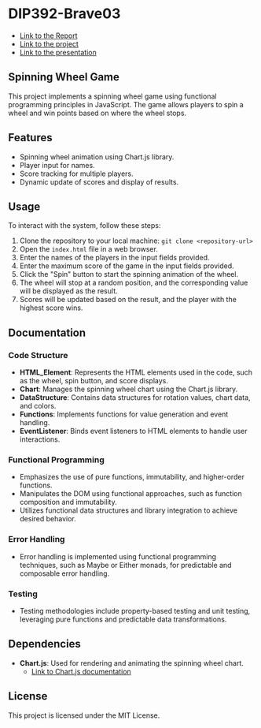 # DIP392-Brave03
- [Link to the Report](https://docs.google.com/document/d/1T6yts7mA5S-oa5GCyJWDVsF1Bsq82MPPj0vTWIsw54E/edit?usp=sharing)
- [Link to the project](https://dip-392-brave03.vercel.app/)
- [Link to the presentation](https://www.canva.com/design/DAGFyJHXzS8/SCokEXHmMB4UuC9BQogG0w/edit?utm_content=DAGFyJHXzS8&utm_campaign=designshare&utm_medium=link2&utm_source=sharebutton)

## Spinning Wheel Game
This project implements a spinning wheel game using functional programming principles in JavaScript. The game allows players to spin a wheel and win points based on where the wheel stops.

## Features
- Spinning wheel animation using Chart.js library.
- Player input for names.
- Score tracking for multiple players.
- Dynamic update of scores and display of results.

## Usage
To interact with the system, follow these steps:
1. Clone the repository to your local machine: `git clone <repository-url>`
2. Open the `index.html` file in a web browser.
3. Enter the names of the players in the input fields provided.
4. Enter the maximum score of the game in the input fields provided.
5. Click the "Spin" button to start the spinning animation of the wheel.
6. The wheel will stop at a random position, and the corresponding value will be displayed as the result.
7. Scores will be updated based on the result, and the player with the highest score wins.

## Documentation
### Code Structure
- **HTML_Element**: Represents the HTML elements used in the code, such as the wheel, spin button, and score displays.
- **Chart**: Manages the spinning wheel chart using the Chart.js library.
- **DataStructure**: Contains data structures for rotation values, chart data, and colors.
- **Functions**: Implements functions for value generation and event handling.
- **EventListener**: Binds event listeners to HTML elements to handle user interactions.

### Functional Programming
- Emphasizes the use of pure functions, immutability, and higher-order functions.
- Manipulates the DOM using functional approaches, such as function composition and immutability.
- Utilizes functional data structures and library integration to achieve desired behavior.

### Error Handling
- Error handling is implemented using functional programming techniques, such as Maybe or Either monads, for predictable and composable error handling.

### Testing
- Testing methodologies include property-based testing and unit testing, leveraging pure functions and predictable data transformations.

## Dependencies
- **Chart.js**: Used for rendering and animating the spinning wheel chart.
  - [Link to Chart.js documentation](https://www.chartjs.org/docs/latest/)

## License
This project is licensed under the MIT License.
